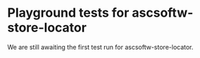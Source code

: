 # Playground tests for ascsoftw-store-locator
We are still awaiting the first test run for ascsoftw-store-locator.
